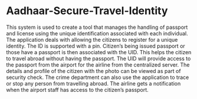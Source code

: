 # Aadhaar-Secure-Travel-Identity
This system is used to create a tool that manages the handling of passport and license using the unique identification associated with each individual.   The application deals with allowing the citizens to register for a unique identity.  The ID is supported with a pin.  Citizen’s being issued passport or those have a passport is then associated with the UID.  This helps the citizen to travel abroad without having the passport. The UID will provide access to the passport from the airport for the airline from the centralized server.  The details and profile of the citizen with the photo can be viewed as part of security check. The crime department can also use the application to trace or stop any person from travelling abroad. The airline gets a notification when the airport staff has access to the citizen’s passport.
